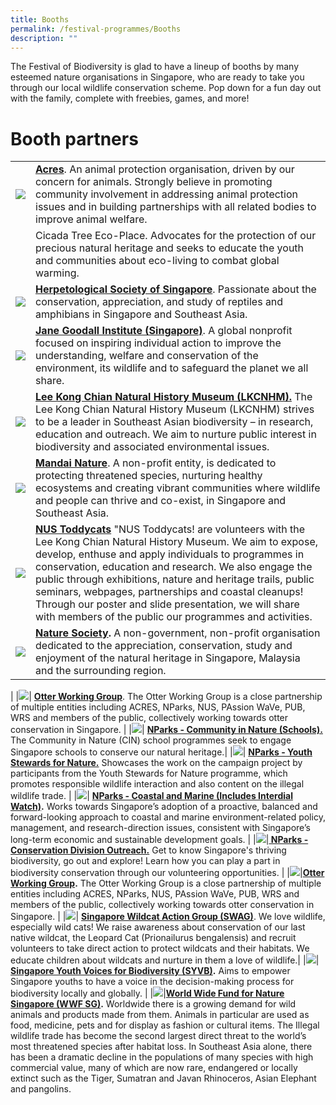 ```yaml
---
title: Booths
permalink: /festival-programmes/Booths
description: ""
---
```

The Festival of Biodiversity is glad to have a lineup of booths by many esteemed nature organisations in Singapore, who are ready to take you through our local wildlife conservation scheme. Pop down for a fun day out with the family, complete with freebies, games, and more!

# **Booth partners**
|  |  |
| -------- | -------- | 
![](/images/acres.jpeg)| **[Acres](https://acres.org.sg/)**. An animal protection organisation, driven by our concern for animals. Strongly believe in promoting community involvement in addressing animal protection issues and in building partnerships with all related bodies to improve animal welfare.
| |Cicada Tree Eco-Place. Advocates for the protection of our precious natural heritage and seeks to educate the youth and communities about eco-living to combat global warming.
|![](/images/Logos/hsslogo.jpg)| **[Herpetological Society of Singapore](https://herpsocsg.com/)**. Passionate about the conservation, appreciation, and study of reptiles and amphibians in Singapore and Southeast Asia.|
|![](/images/Logos/janegoodall.jpg)| **[Jane Goodall Institute (Singapore)](https://janegoodall.org.sg/)**. A global nonprofit focused on inspiring individual action to improve the understanding, welfare and conservation of the environment, its wildlife and to safeguard the planet we all share.|
|![](/images/Logos/LeeKongChianMuseum.png)| **[Lee Kong Chian Natural History Museum (LKCNHM).](https://lkcnhm.nus.edu.sg/)** The Lee Kong Chian Natural History Museum (LKCNHM) strives to be a leader in Southeast Asian biodiversity – in research, education and outreach. We aim to nurture public interest in biodiversity and associated environmental issues.
|![](/images/Logos/mandai-nature.jpg)| **[Mandai Nature](https://www.mandainature.org/en/home.html)**. A non-profit entity, is dedicated to protecting threatened species, nurturing healthy ecosystems and creating vibrant communities where wildlife and people can thrive and co-exist, in Singapore and Southeast Asia.| 
|![](/images/Logos/toddycat.jpg) |**[NUS Toddycats](https://toddycats.wordpress.com/)** "NUS Toddycats! are volunteers with the Lee Kong Chian Natural History Museum. We aim to expose, develop, enthuse and apply individuals to programmes in conservation, education and research. We also engage the public through exhibitions, nature and heritage trails, public seminars, webpages, partnerships and coastal cleanups! Through our poster and slide presentation, we will share with members of the public our programmes and activities.|
|![](/images/Logos/nsslogo.jpg)|**[ Nature Society](https://www.nss.org.sg/).** A non-government, non-profit organisation dedicated to the appreciation, conservation, study and enjoyment of the natural heritage in Singapore, Malaysia and the surrounding region.|
|
|![](/images/Logos/otterwatch.jpg)| **[Otter Working Group](https://www.facebook.com/OtterWatch/posts/introducing-singapores-otter-working-group/1127515683987645/)**. The Otter Working Group is a close partnership of multiple entities including ACRES, NParks, NUS, PAssion WaVe, PUB, WRS and members of the public, collectively working towards otter conservation in Singapore. |
|![](/images/Logos/NParks%20Logo%20new%20tagline_colour.png)| **[NParks - Community in Nature (Schools).](https://www.nparks.gov.sg/biodiversity/community-in-nature-initiative)** The Community in Nature (CIN) school programmes seek to engage Singapore schools to conserve our natural heritage.|
|![](/images/Logos/NParks%20Logo%20new%20tagline_colour.png)| **[NParks - Youth Stewards for Nature.](https://www.nparks.gov.sg/learning/youthsgnature/youth-stewards-for-nature)** Showcases the work on the campaign project by participants from the Youth Stewards for Nature programme, which promotes responsible wildlife interaction and also content on the illegal wildlife trade. |
|![](/images/Logos/NParks%20Logo%20new%20tagline_colour.png)| **[NParks - Coastal and Marine (Includes Interdial Watch)](https://www.nparks.gov.sg/biodiversity/our-ecosystems/coastal-and-marine/intertidal).** Works towards Singapore’s adoption of a proactive, balanced and forward-looking approach to coastal and marine environment-related policy, management, and research-direction issues, consistent with Singapore’s long-term economic and sustainable development goals.  |
|![](/images/Logos/NParks%20Logo%20new%20tagline_colour.png)|**[ NParks - Conservation Division Outreach.](https://www.nparks.gov.sg/biodiversity/our-national-plan-for-conservation)** Get to know Singapore's thriving biodiversity, go out and explore! Learn how you can play a part in biodiversity conservation through our volunteering opportunities. |
|![](/images/Logos/otterwatch.jpg)|**[Otter Working Group](https://www.facebook.com/OtterWatch/posts/introducing-singapores-otter-working-group/1127515683987645/).** The Otter Working Group is a close partnership of multiple entities including ACRES, NParks, NUS, PAssion WaVe, PUB, WRS and members of the public, collectively working towards otter conservation in Singapore. |
|![](/images/Logos/swag.png)| **[Singapore Wildcat Action Group (SWAG)](https://www.swagcat.org/)**. We love wildlife, especially wild cats! We raise awareness about conservation of our last native wildcat, the Leopard Cat (Prionailurus bengalensis) and recruit volunteers to take direct action to protect wildcats and their habitats. We educate children about wildcats and nurture in them a love of wildlife.|
|![](/images/Logos/syvb-logo.png)| **[Singapore Youth Voices for Biodiversity (SYVB)](https://sgyouthvoicesbiod.wordpress.com/).** Aims to empower Singapore youths to have a voice in the decision-making process for biodiversity locally and globally.  |
|![](/images/Logos/wwfsg.jpg)|**[World Wide Fund for Nature Singapore (WWF SG)](https://www.worldwildlife.org/).** Worldwide there is a growing demand for wild animals and products made from them. Animals in particular are used as food, medicine, pets and for display as fashion or cultural items. The Illegal wildlife trade has become the second largest direct threat to the world’s most threatened species after habitat loss. In Southeast Asia alone, there has been a dramatic decline in the populations of many species with high commercial value, many of which are now rare, endangered or locally extinct such as the Tiger, Sumatran and Javan Rhinoceros, Asian Elephant and pangolins.
